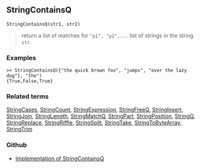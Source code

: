 ## StringContainsQ

```
StringContainsQ(str1, str2)
```

> return a list of matches for `"p1", "p2",...` list of strings in the string `str`.
  
### Examples

```
>> StringContainsQ({"the quick brown fox", "jumps", "over the lazy dog"}, "the")
{True,False,True}
```

### Related terms
[StringCases](StringCases.md), [StringCount](StringCount.md), [StringExpression](StringExpression.md), [StringFreeQ](StringFreeQ.md), [StringInsert](StringInsert.md), [StringJoin](StringJoin.md), [StringLength](StringLength.md), [StringMatchQ](StringMatchQ.md), [StringPart](StringPart.md), [StringPosition](StringPosition.md), [StringQ](StringQ.md), [StringReplace](StringReplace.md), [StringRiffle](StringRiffle.md), [StringSplit](StringSplit.md), [StringTake](StringTake.md), [StringToByteArray](StringToByteArray.md), [StringTrim](StringTrim.md)

### Github

* [Implementation of StringContainsQ](https://github.com/axkr/symja_android_library/blob/master/symja_android_library/matheclipse-core/src/main/java/org/matheclipse/core/builtin/StringFunctions.java#L978) 

